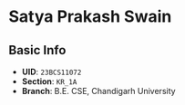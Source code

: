 #  Satya Prakash Swain

## Basic Info

- **UID**: `23BCS11072`  
- **Section**: `KR_1A`  
- **Branch**: B.E. CSE, Chandigarh University

